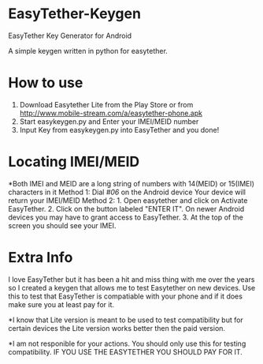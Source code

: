 # EasyTether-Keygen
EasyTether Key Generator for Android

A simple keygen written in python for easytether. 

# How to use
  1. Download Easytether Lite from the Play Store or from http://www.mobile-stream.com/a/easytether-phone.apk
  2. Start easykeygen.py and Enter your IMEI/MEID number
  3. Input Key from easykeygen.py into EasyTether and you done!
  
# Locating IMEI/MEID
  *Both IMEI and MEID are a long string of numbers with 14(MEID) or 15(IMEI) characters in it
  Method 1:
      Dial *#06* on the Android device
      Your device will return your IMEI/MEID
  Method 2:
      1. Open easytether and click on Activate EasyTether.
      2. Click on the button labeled "ENTER IT". On newer Android devices you may have to grant access to EasyTether. 
      3. At the top of the screen you should see your IMEI.

# Extra Info

I love EasyTether but it has been a hit and miss thing with me over the years so I created a keygen that allows me to test Easytether on new devices. Use this to test that EasyTether is compatiable with your phone and if it does make sure you at least pay for it.

*I know that Lite version is meant to be used to test compatibility but for certain devices the Lite version works better then the paid version.

*I am not responible for your actions. You should only use this for testing compatibility. IF YOU USE THE EASYTETHER YOU SHOULD PAY FOR IT.
